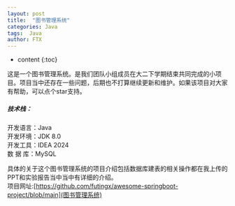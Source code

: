 ```yaml
---
layout: post
title:  "图书管理系统"
categories: Java
tags:  Java
author: FTX
---
```


* content
{:toc}

这是一个图书管理系统。是我们团队小组成员在大二下学期结束共同完成的小项目。项目当中还存在一些问题，后期也不打算继续更新和维护。如果该项目对大家有帮助，可以点个star支持。
##### 技术栈：
开发语言：Java
<br>
开发环境：JDK 8.0
<br>
开发工具：IDEA 2024
<br>
数  据  库：MySQL

具体的关于这个图书管理系统的项目介绍包括数据库建表的相关操作都在我上传的PPT和实验报告当中当中有详细的介绍。<br>
项目网址:[https://github.com/futingx/awesome-springboot-project/blob/main](图书管理系统)

